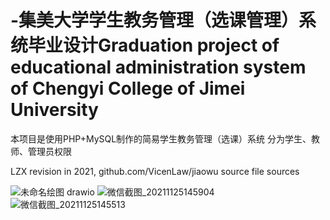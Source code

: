 # -集美大学学生教务管理（选课管理）系统毕业设计Graduation project of educational administration system of Chengyi College of Jimei University 
本项目是使用PHP+MySQL制作的简易学生教务管理（选课）系统
分为学生、教师、管理员权限

LZX revision in 2021, github.com/VicenLaw/jiaowu source file sources

![未命名绘图 drawio](https://user-images.githubusercontent.com/52245032/143403376-395531d1-7678-49db-895f-af1d264e5e52.png)
![微信截图_20211125145904](https://user-images.githubusercontent.com/52245032/143404956-41bf50be-4238-40fc-b921-e611a683c42c.png)
![微信截图_20211125145513](https://user-images.githubusercontent.com/52245032/143403536-ce3d3d10-a68c-4f15-bc7a-fc228eb19119.jpg)
